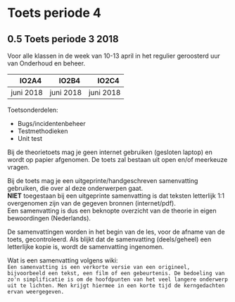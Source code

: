 # Toets periode 4

## 0.5 Toets periode 3 2018

Voor alle klassen in de week van 10-13 april in het regulier geroosterd uur van Onderhoud en beheer. 

| &nbsp; &nbsp; **IO2A4**| &nbsp; &nbsp; **IO2B4**| &nbsp; &nbsp; **IO2C4**| 
|--------------- | --------- | --------|
| juni 2018 | juni 2018 | juni 2018 |

Toetsonderdelen:
- Bugs/incidentenbeheer
- Testmethodieken
- Unit test

Bij de theorietoets mag je geen internet gebruiken (gesloten laptop) en wordt op papier afgenomen.
De toets zal bestaan uit open en/of meerkeuze vragen.

Bij de toets mag je een uitgeprinte/handgeschreven samenvatting gebruiken, die over al deze onderwerpen gaat.
<br>**NIET** toegestaan bij een uitgeprinte samenvatting is dat teksten letterlijk 1:1 overgenomen zijn van de gegeven bronnen (internet/pdf).
<br>Een samenvatting is dus een beknopte overzicht van de theorie in eigen bewoordingen (Nederlands).

De samenvattingen worden in het begin van de les, voor de afname van de toets, gecontroleerd.
Als blijkt dat de samenvatting (deels/geheel) een letterlijke kopie is, wordt de samenvatting ingenomen. 

Wat is een samenvatting volgens wiki:<br>
``Een samenvatting is een verkorte versie van een origineel, bijvoorbeeld een tekst, een film of een gebeurtenis. De bedoeling van zo'n simplificatie is om de hoofdpunten van het veel langere onderwerp uit te lichten. Men krijgt hiermee in een korte tijd de kerngedachten ervan weergegeven.``

